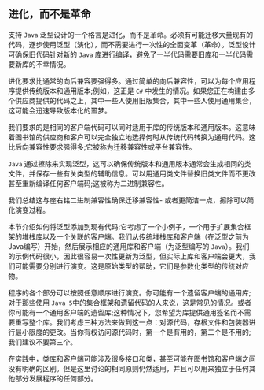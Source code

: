 ## 进化，而不是革命

支持 `Java` 泛型设计的一个格言是进化，而不是革命。必须有可能迁移大量现有的代码，逐步使用泛型（演化），而不需要进行一次性的全面变革（革命）。泛型设计可确保旧代码针对新的 `Java` 库进行编译，避免了一半代码需要旧库和一半代码需要新库的不幸情况。

进化要求比通常的向后兼容要强得多。通过简单的向后兼容性，可以为每个应用程序提供传统版本和通用版本;例如，这正是 `C#` 中发生的情况。如果您正在构建由多个供应商提供的代码之上，其中一些人使用旧版集合，其中一些人使用通用集合，这可能会迅速导致版本化的噩梦。

我们要求的是相同的客户端代码可以同时适用于库的传统版本和通用版本。这意味着图书馆的供应商和客户可以完全独立地选择何时从传统代码转换为通用代码。这比后向兼容性要求强得多;它被称为迁移兼容性或平台兼容性。

`Java` 通过擦除来实现泛型，这可以确保传统版本和通用版本通常会生成相同的类文件，并保存一些有关类型的辅助信息。可以用通用类文件替换旧类文件而不更改甚至重新编译任何客户端码;这被称为二进制兼容性。

我们总结这与座右铭二进制兼容性确保迁移兼容性- 或者更简洁一点，擦除可以简化演变过程。

本节介绍如何将泛型添加到现有代码;它考虑了一个小例子，一个用于扩展集合框架的堆栈库以及一个关联的客户端。我们从传统堆栈库和客户端（在泛型之前为Java编写）开始，然后展示相应的通用库和客户端（为泛型编写的 `Java`）。我们的示例代码很小，因此很容易一次性更新为泛型，但实际上库和客户端会更大，我们可能需要分别进行演变。这是原始类型的帮助，它们是参数化类型的传统对应物。

程序的各个部分可以按照任意顺序进行演变。你可能有一个遗留客户端的通用库;对于那些使用 `Java 5`中的集合框架和遗留代码的人来说，这是常见的情况。或者你可能有一个通用客户端的遗留库;这种情况下，您希望为库提供通用签名而不需要重写整个库。我们考虑三种方法来做到这一点：对源代码，存根文件和包装器进行最小限度的更改。当你有权访问源代码时，第一个是有用的，第二个是不用的;我们建议不要第三个。

在实践中，类库和客户端可能涉及很多接口和类，甚至可能在图书馆和客户端之间没有明确的区别。但是这里讨论的相同原则仍然适用，并且可以用来独立于任何其他部分发展程序的任何部分。

